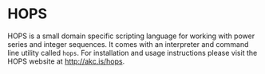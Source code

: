 # HOPS

HOPS is a small domain specific scripting language for working with
power series and integer sequences. It comes with an interpreter and
command line utility called `hops`. For installation and usage
instructions please visit the HOPS website at <http://akc.is/hops>.
